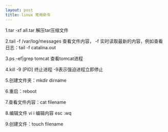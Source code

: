 ```yaml
---
layout: post
title: linux 常用命令
---
```


1.tar -xf all.tar 解压tar压缩文件

2.tail -f /var/log/messages  查看文件内容， -f 实时读取最新的内容，例如查看日志：tail -f catalina.out

3.ps -ef|grep tomcat  查看tomcat进程

4.kill -9 [PID]  终止进程  -9表示强迫进程立即停止

5.创建文件夹：mkdir dirname

6.重启：reboot

7.查看文件内容：cat filename

8.编辑文件 vi i  编辑内容  esc :wq

9.创建文件：touch filename
